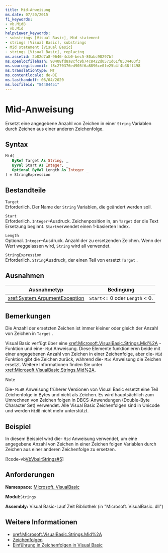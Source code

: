 ```yaml
---
title: Mid-Anweisung
ms.date: 07/20/2015
f1_keywords:
- vb.MidB
- vb.Mid
helpviewer_keywords:
- substrings [Visual Basic], Mid statement
- strings [Visual Basic], substrings
- Mid statement [Visual Basic]
- strings [Visual Basic], replacing
ms.assetid: 2b82d7a8-9646-4cb0-bec5-80abc98297bf
ms.openlocfilehash: 90408fd8a8cfc9b74c8422d0571d61f8534403f3
ms.sourcegitcommit: f8c270376ed905f6a8896ce0fe25b4f4b38ff498
ms.translationtype: MT
ms.contentlocale: de-DE
ms.lasthandoff: 06/04/2020
ms.locfileid: "84404451"
---
```

# <a name="mid-statement"></a>Mid-Anweisung
Ersetzt eine angegebene Anzahl von Zeichen in einer `String` Variablen durch Zeichen aus einer anderen Zeichenfolge.  
  
## <a name="syntax"></a>Syntax  
  
```vb  
Mid( _  
   ByRef Target As String, _  
   ByVal Start As Integer, _  
   Optional ByVal Length As Integer _  
) = StringExpression  
```  
  
## <a name="parts"></a>Bestandteile  
 `Target`  
 Erforderlich. Der Name der `String` Variablen, die geändert werden soll.  
  
 `Start`  
 Erforderlich. `Integer`-Ausdruck. Zeichenposition in, an `Target` der die Text Ersetzung beginnt. `Start`verwendet einen 1-basierten Index.  
  
 `Length`  
 Optional. `Integer`-Ausdruck. Anzahl der zu ersetzenden Zeichen. Wenn der Wert weggelassen wird, `String` wird all verwendet.  
  
 `StringExpression`  
 Erforderlich. `String`Ausdruck, der einen Teil von ersetzt `Target` .  
  
## <a name="exceptions"></a>Ausnahmen  
  
|Ausnahmetyp|Bedingung|  
|--------------------|---------------|  
|<xref:System.ArgumentException>|`Start`<= 0 oder `Length` < 0.|  
  
## <a name="remarks"></a>Bemerkungen  
 Die Anzahl der ersetzten Zeichen ist immer kleiner oder gleich der Anzahl von Zeichen in `Target` .  
  
 Visual Basic verfügt über eine <xref:Microsoft.VisualBasic.Strings.Mid%2A> -Funktion und eine- `Mid` Anweisung. Diese Elemente funktionieren beide mit einer angegebenen Anzahl von Zeichen in einer Zeichenfolge, aber die- `Mid` Funktion gibt die Zeichen zurück, während die- `Mid` Anweisung die Zeichen ersetzt. Weitere Informationen finden Sie unter <xref:Microsoft.VisualBasic.Strings.Mid%2A>.  
  
> [!NOTE]
> Die- `MidB` Anweisung früherer Versionen von Visual Basic ersetzt eine Teil Zeichenfolge in Bytes und nicht als Zeichen. Es wird hauptsächlich zum Umrechnen von Zeichen folgen in DBCS-Anwendungen (Double-Byte Character Set) verwendet. Alle Visual Basic Zeichenfolgen sind in Unicode und werden `MidB` nicht mehr unterstützt.  
  
## <a name="example"></a>Beispiel  
 In diesem Beispiel wird die- `Mid` Anweisung verwendet, um eine angegebene Anzahl von Zeichen in einer Zeichen folgen Variablen durch Zeichen aus einer anderen Zeichenfolge zu ersetzen.  
  
 [!code-vb[VbVbalrStrings#5](~/samples/snippets/visualbasic/VS_Snippets_VBCSharp/VbVbalrStrings/VB/Class1.vb#5)]  
  
## <a name="requirements"></a>Anforderungen  
 **Namespace:** [Microsoft. VisualBasic](../runtime-library-members.md)  
  
 **Modul:**`Strings`  
  
 **Assembly:** Visual Basic-Lauf Zeit Bibliothek (in "Microsoft. VisualBasic. dll")  
  
## <a name="see-also"></a>Weitere Informationen

- <xref:Microsoft.VisualBasic.Strings.Mid%2A>
- [Zeichenfolgen](../../programming-guide/language-features/strings/index.md)
- [Einführung in Zeichenfolgen in Visual Basic](../../programming-guide/language-features/strings/introduction-to-strings.md)
